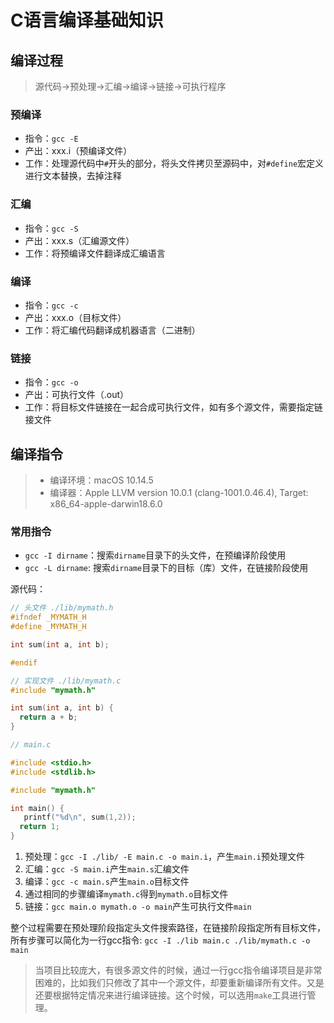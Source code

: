 # C语言编译基础知识

## 编译过程

> 源代码->预处理->汇编->编译->链接->可执行程序

### 预编译
* 指令：`gcc -E`
* 产出：xxx.i（预编译文件）
* 工作：处理源代码中`#`开头的部分，将头文件拷贝至源码中，对`#define`宏定义进行文本替换，去掉注释

### 汇编
* 指令：`gcc -S`
* 产出：xxx.s（汇编源文件）
* 工作：将预编译文件翻译成汇编语言

### 编译
* 指令：`gcc -c`
* 产出：xxx.o（目标文件）
* 工作：将汇编代码翻译成机器语言（二进制）

### 链接
* 指令：`gcc -o`
* 产出：可执行文件（.out）
* 工作：将目标文件链接在一起合成可执行文件，如有多个源文件，需要指定链接文件

## 编译指令

> * 编译环境：macOS 10.14.5
> * 编译器：Apple LLVM version 10.0.1 (clang-1001.0.46.4), Target: x86_64-apple-darwin18.6.0

### 常用指令

* `gcc -I dirname`：搜索`dirname`目录下的头文件，在预编译阶段使用
* `gcc -L dirname`: 搜索`dirname`目录下的目标（库）文件，在链接阶段使用

源代码：
```C
// 头文件 ./lib/mymath.h
#ifndef _MYMATH_H
#define _MYMATH_H

int sum(int a, int b);

#endif
```
```C
// 实现文件 ./lib/mymath.c
#include "mymath.h"

int sum(int a, int b) {
  return a + b;
}

```
```C
// main.c

#include <stdio.h>
#include <stdlib.h>

#include "mymath.h"

int main() {
   printf("%d\n", sum(1,2));
  return 1;
}

```
1. 预处理：`gcc -I ./lib/ -E main.c -o main.i`，产生`main.i`预处理文件
2. 汇编：`gcc -S main.i`产生`main.s`汇编文件
3. 编译：`gcc -c main.s`产生`main.o`目标文件
4. 通过相同的步骤编译`mymath.c`得到`mymath.o`目标文件
5. 链接：`gcc main.o mymath.o -o main`产生可执行文件`main`

整个过程需要在预处理阶段指定头文件搜索路径，在链接阶段指定所有目标文件，所有步骤可以简化为一行gcc指令: `gcc -I ./lib main.c ./lib/mymath.c -o main`

> 当项目比较庞大，有很多源文件的时候，通过一行gcc指令编译项目是非常困难的，比如我们只修改了其中一个源文件，却要重新编译所有文件。又是还要根据特定情况来进行编译链接。这个时候，可以选用`make`工具进行管理。
